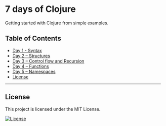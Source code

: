 # 7 days of Clojure

Getting started with Clojure from simple examples.

## Table of Contents

- [Day 1 - Syntax](/day1)
- [Day 2 – Structures](/day2)
- [Day 3 – Control flow and Recursion](/day3)
- [Day 4 – Functions](/day4)
- [Day 5 – Namespaces](/day5)
- [License](#license)

---

## License

This project is licensed under the MIT License.

[![License](http://img.shields.io/:license-mit-black.svg?style=flat-square)](http://badges.mit-license.org)
